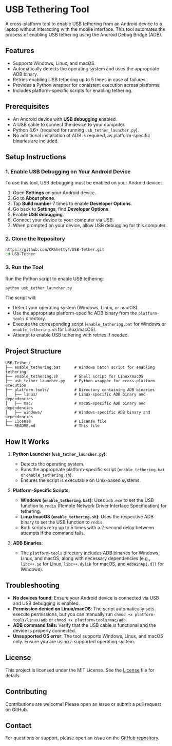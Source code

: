 # USB Tethering Tool

A cross-platform tool to enable USB tethering from an Android device to a laptop without interacting with the mobile interface. This tool automates the process of enabling USB tethering using the Android Debug Bridge (ADB).

## Features
- Supports Windows, Linux, and macOS.
- Automatically detects the operating system and uses the appropriate ADB binary.
- Retries enabling USB tethering up to 5 times in case of failures.
- Provides a Python wrapper for consistent execution across platforms.
- Includes platform-specific scripts for enabling tethering.

## Prerequisites
- An Android device with **USB debugging** enabled.
- A USB cable to connect the device to your computer.
- Python 3.6+ (required for running `usb_tether_launcher.py`).
- No additional installation of ADB is required, as platform-specific binaries are included.

## Setup Instructions

### 1. Enable USB Debugging on Your Android Device
To use this tool, USB debugging must be enabled on your Android device:
1. Open **Settings** on your Android device.
2. Go to **About phone**.
3. Tap **Build number** 7 times to enable **Developer Options**.
4. Go back to **Settings**, find **Developer Options**.
5. Enable **USB debugging**.
6. Connect your device to your computer via USB.
7. When prompted on your device, allow USB debugging for this computer.

### 2. Clone the Repository
```bash
https://github.com/CKShetty4/USB-Tether.git
cd USB-Tether
```

### 3. Run the Tool
Run the Python script to enable USB tethering:
```bash
python usb_tether_launcher.py
```

The script will:
- Detect your operating system (Windows, Linux, or macOS).
- Use the appropriate platform-specific ADB binary from the `platform-tools` directory.
- Execute the corresponding script (`enable_tethering.bat` for Windows or `enable_tethering.sh` for Linux/macOS).
- Attempt to enable USB tethering with retries if needed.

## Project Structure
```
USB-Tether/
├── enable_tethering.bat      # Windows batch script for enabling tethering
├── enable_tethering.sh       # Shell script for Linux/macOS
├── usb_tether_launcher.py    # Python wrapper for cross-platform execution
├── platform-tools/           # Directory containing ADB binaries
│   ├── linux/                # Linux-specific ADB binary and dependencies
│   ├── mac/                  # macOS-specific ADB binary and dependencies
│   ├── windows/              # Windows-specific ADB binary and dependencies
├── License                   # License file
└── README.md                 # This file
```

## How It Works
1. **Python Launcher (`usb_tether_launcher.py`)**:
   - Detects the operating system.
   - Runs the appropriate platform-specific script (`enable_tethering.bat` or `enable_tethering.sh`).
   - Ensures the script is executable on Unix-based systems.

2. **Platform-Specific Scripts**:
   - **Windows (`enable_tethering.bat`)**: Uses `adb.exe` to set the USB function to `rndis` (Remote Network Driver Interface Specification) for tethering.
   - **Linux/macOS (`enable_tethering.sh`)**: Uses the respective ADB binary to set the USB function to `rndis`.
   - Both scripts retry up to 5 times with a 2-second delay between attempts if the command fails.

3. **ADB Binaries**:
   - The `platform-tools` directory includes ADB binaries for Windows, Linux, and macOS, along with necessary dependencies (e.g., `libc++.so` for Linux, `libc++.dylib` for macOS, and `AdbWinApi.dll` for Windows).

## Troubleshooting
- **No devices found**: Ensure your Android device is connected via USB and USB debugging is enabled.
- **Permission denied on Linux/macOS**: The script automatically sets execute permissions, but you can manually run `chmod +x platform-tools/linux/adb` or `chmod +x platform-tools/mac/adb`.
- **ADB command fails**: Verify that the USB cable is functional and the device is properly connected.
- **Unsupported OS error**: The tool supports Windows, Linux, and macOS only. Ensure you are using a supported operating system.

## License
This project is licensed under the MIT License. See the [License](License) file for details.

## Contributing
Contributions are welcome! Please open an issue or submit a pull request on GitHub.

## Contact
For questions or support, please open an issue on the [GitHub repository](https://github.com/CKShetty4/USB-Tether/issues).
